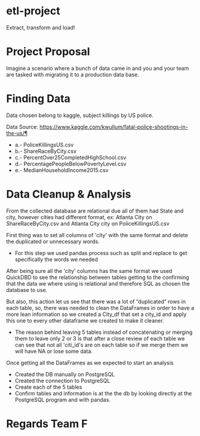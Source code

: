 # etl-project
Extract, transform and load!

# Project Proposal
Imagine a scenario where a bunch of data came in and you and your team are tasked with migrating it to a
production data base.

# Finding Data
Data chosen belong to kaggle, subject killings by US police.

Data Source: https://www.kaggle.com/kwullum/fatal-police-shootings-in-the-us/¶

* a.- PoliceKillingsUS.csv
* b.- ShareRaceByCity.csv
* c.- PercentOver25CompletedHighSchool.csv
* d.- PercentagePeopleBelowPovertyLevel.csv
* e.- MedianHouseholdIncome2015.csv

# Data Cleanup & Analysis

From the collected database are relational due all of them had State and city, however cities had different format, ex: Atlanta City on ShareRaceByCity.csv and Atlanta City city on PoliceKillingsUS.csv

First thing was to set all columns of 'city' with the same format and delete the duplicated or unnecessary words.
* For this step we used pandas process such as split and replace to get specifically the words we needed

After being sure all the 'city' columns has the same format we used QuickDBD to see the relationship between tables getting to the confirming that the data we where using is relational and therefore SQL as chosen the database to use.

But also, this action let us see that there was a lot of “duplicated” rows in each table, so, there was needed to clean the DataFrames in order to have a more lean information so we created a City_df that set a city_id and apply this one to every other dataframe we created to make it cleaner.
* The reason behind leaving 5 tables instead of concatenating or merging them to leave only 2 or 3 is that after a close review of each table we can see that not all 'citi_id's are on each table so if we merge them we will have NA or lose some data.

Once getting all the DataFrames as we expected to start  an analysis
* Created the DB manually on PostgreSQL
* Created the connection to PostgreSQL
* Create each of the 5 tables 
* Confirm tables and information is at the the db by looking directly at the PostgreSQL program and with pandas.

# Regards Team F
